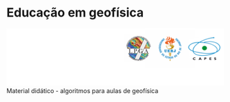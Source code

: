 # Educação em geofísica 
![](https://github.com/lszam/ensino/blob/main/logos.png)
Material didático - algoritmos para aulas de geofísica
